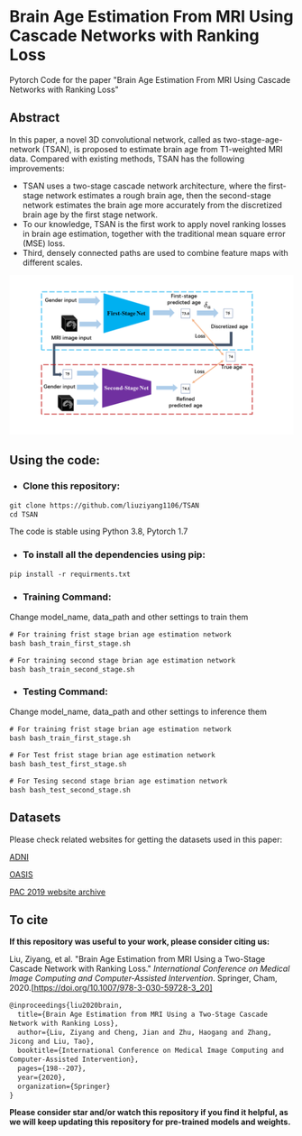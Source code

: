 # Brain Age Estimation From MRI Using Cascade Networks with Ranking Loss

Pytorch Code for the paper "Brain Age Estimation From MRI Using Cascade Networks with Ranking Loss" 

## Abstract

In this paper, a novel 3D convolutional network, called as two-stage-age-network (TSAN), is proposed to estimate brain age from T1-weighted MRI data. Compared with existing methods, TSAN has the following improvements: 

- TSAN uses a two-stage cascade network architecture, where the first-stage network estimates a rough brain age, then the second-stage network estimates the brain age more accurately from the discretized brain age by the first stage network. 
- To our knowledge, TSAN is the first work to apply novel ranking losses in brain age estimation, together with the traditional mean square error (MSE) loss. 
- Third, densely connected paths are used to combine feature maps with different scales. 

![TSAN](/imgs/TSAN.png)

## Using the code:

- ### **Clone this repository:**

```
git clone https://github.com/liuziyang1106/TSAN
cd TSAN
```

The code is stable using Python 3.8, Pytorch 1.7

- ### **To install all the dependencies using pip:**	

```
pip install -r requirments.txt
```

- ### **Training Command:**

Change model_name, data_path and other settings to train them

```
# For training frist stage brian age estimation network
bash bash_train_first_stage.sh
```

```
# For training second stage brian age estimation network
bash bash_train_second_stage.sh
```

- ### **Testing Command:**

Change model_name, data_path and other settings to inference them

```
# For training frist stage brian age estimation network
bash bash_train_first_stage.sh
```

```
# For Test frist stage brian age estimation network
bash bash_test_first_stage.sh
```

```
# For Tesing second stage brian age estimation network
bash bash_test_second_stage.sh
```

## Datasets

Please check related websites for getting the datasets used in this paper:

[ADNI](http://adni.loni.usc.edu/)

[OASIS](https://www.oasis-brains.org/)

[PAC 2019 website archive](https://web.archive.org/web/20200214101600/https://www.photon-ai.com/pac2019)

## To cite

**If this repository was useful to your work, please consider citing us:**

Liu, Ziyang, et al. "Brain Age Estimation from MRI Using a Two-Stage Cascade Network with Ranking Loss." *International Conference on Medical Image Computing and Computer-Assisted Intervention*. Springer, Cham, 2020.[https://doi.org/10.1007/978-3-030-59728-3_20]

```
@inproceedings{liu2020brain,
  title={Brain Age Estimation from MRI Using a Two-Stage Cascade Network with Ranking Loss},
  author={Liu, Ziyang and Cheng, Jian and Zhu, Haogang and Zhang, Jicong and Liu, Tao},
  booktitle={International Conference on Medical Image Computing and Computer-Assisted Intervention},
  pages={198--207},
  year={2020},
  organization={Springer}
}
```

**Please consider star and/or watch this repository if you find it helpful, as we will keep updating this repository for pre-trained models and weights.**

